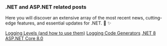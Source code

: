 ### .NET and ASP.NET related posts

Here you will discover an extensive array of the most recent news, cutting-edge features, and essential updates for .NET. :newspaper: :sparkles:

<div class="row g-0 my-5">
    <div class="list-group card col-lg-4 col-md-6">
        <a href="log-levels.md" class="list-group-item list-group-item-action">Logging Levels (and how to use them)</a>
        <a href="log-code-gen.md" class="list-group-item list-group-item-action">Logging Code Generators</a>
        <a href="dotnet-8.md" class="list-group-item list-group-item-action">.NET 8</a>
        <a href="aspnetcore-8.md" class="list-group-item list-group-item-action">ASP.NET Core 8.0</a>
    </div>
</div>
